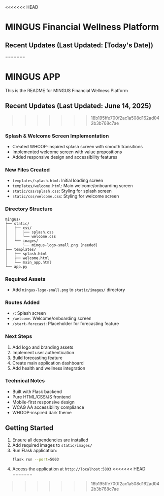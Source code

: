 <<<<<<< HEAD
# MINGUS Financial Wellness Platform

## Recent Updates (Last Updated: [Today's Date])
=======
# MINGUS APP

This is the README for MINGUS Financial Wellness Platform

## Recent Updates (Last Updated: June 14, 2025)
>>>>>>> 18b195ffe700f2ac1a508d162ad042b3b768c7ae

### Splash & Welcome Screen Implementation
- Created WHOOP-inspired splash screen with smooth transitions
- Implemented welcome screen with value propositions
- Added responsive design and accessibility features

### New Files Created
- `templates/splash.html`: Initial loading screen
- `templates/welcome.html`: Main welcome/onboarding screen
- `static/css/splash.css`: Styling for splash screen
- `static/css/welcome.css`: Styling for welcome screen

### Directory Structure
```
mingus/
├── static/
│   ├── css/
│   │   ├── splash.css
│   │   └── welcome.css
│   └── images/
│       └── mingus-logo-small.png (needed)
├── templates/
│   ├── splash.html
│   ├── welcome.html
│   └── main_app.html
└── app.py
```

### Required Assets
- Add `mingus-logo-small.png` to `static/images/` directory

### Routes Added
- `/`: Splash screen
- `/welcome`: Welcome/onboarding screen
- `/start-forecast`: Placeholder for forecasting feature

### Next Steps
1. Add logo and branding assets
2. Implement user authentication
3. Build forecasting feature
4. Create main application dashboard
5. Add health and wellness integration

### Technical Notes
- Built with Flask backend
- Pure HTML/CSS/JS frontend
- Mobile-first responsive design
- WCAG AA accessibility compliance
- WHOOP-inspired dark theme

## Getting Started
1. Ensure all dependencies are installed
2. Add required images to `static/images/`
3. Run Flask application:
   ```bash
   flask run --port=5003
   ```
4. Access the application at `http://localhost:5003`
<<<<<<< HEAD
=======

>>>>>>> 18b195ffe700f2ac1a508d162ad042b3b768c7ae
